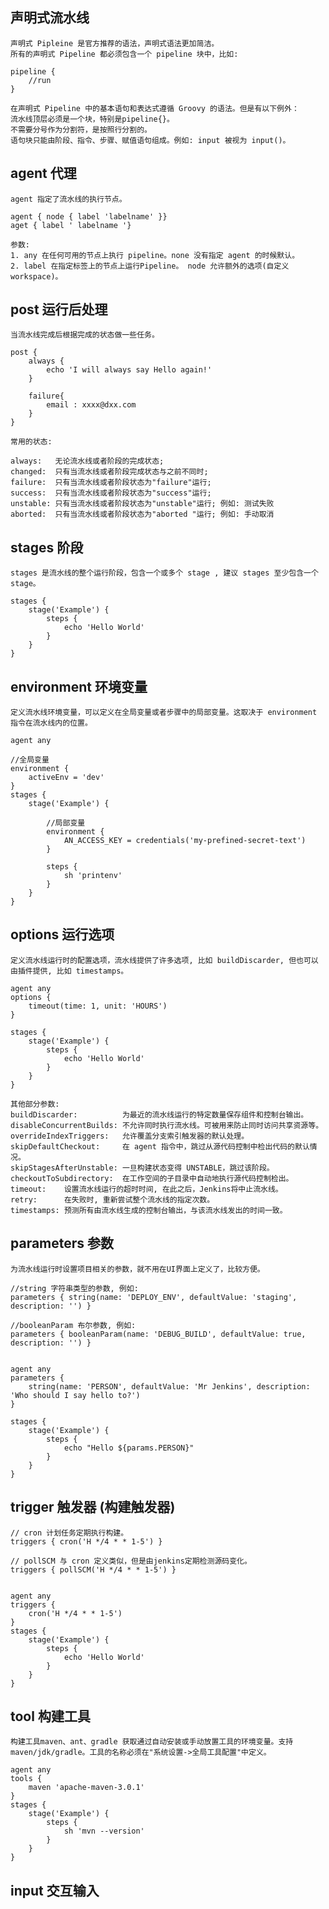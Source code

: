 ## 声明式流水线

    声明式 Pipleine 是官方推荐的语法，声明式语法更加简洁。
    所有的声明式 Pipeline 都必须包含一个 pipeline 块中，比如:

    pipeline {
        //run
    }
    
    在声明式 Pipeline 中的基本语句和表达式遵循 Groovy 的语法。但是有以下例外：
    流水线顶层必须是一个块，特别是pipeline{}。
    不需要分号作为分割符，是按照行分割的。
    语句块只能由阶段、指令、步骤、赋值语句组成。例如: input 被视为 input()。

## agent 代理

    agent 指定了流水线的执行节点。

    agent { node { label 'labelname' }}
    aget { label ' labelname '}

    参数:
    1. any 在任何可用的节点上执行 pipeline。none 没有指定 agent 的时候默认。
    2. label 在指定标签上的节点上运行Pipeline。 node 允许额外的选项(自定义workspace)。

## post 运行后处理
    
    当流水线完成后根据完成的状态做一些任务。

    post { 
        always { 
            echo 'I will always say Hello again!'
        }

        failure{
            email : xxxx@dxx.com
        }
    }

    常用的状态:

    always:   无论流水线或者阶段的完成状态;
    changed:  只有当流水线或者阶段完成状态与之前不同时;
    failure:  只有当流水线或者阶段状态为"failure"运行;
    success:  只有当流水线或者阶段状态为"success"运行;
    unstable: 只有当流水线或者阶段状态为"unstable"运行; 例如: 测试失败
    aborted:  只有当流水线或者阶段状态为"aborted "运行; 例如: 手动取消

## stages 阶段

    stages 是流水线的整个运行阶段，包含一个或多个 stage , 建议 stages 至少包含一个 stage。

    stages {
        stage('Example') {
            steps {
                echo 'Hello World'
            }
        }
    }

## environment 环境变量
    
    定义流水线环境变量，可以定义在全局变量或者步骤中的局部变量。这取决于 environment 指令在流水线内的位置。

    agent any

    //全局变量
    environment { 
        activeEnv = 'dev'
    }
    stages {
        stage('Example') {

            //局部变量
            environment { 
                AN_ACCESS_KEY = credentials('my-prefined-secret-text') 
            }

            steps {
                sh 'printenv'
            }
        }
    }

## options 运行选项

    定义流水线运行时的配置选项，流水线提供了许多选项, 比如 buildDiscarder, 但也可以由插件提供, 比如 timestamps。

    agent any
    options {
        timeout(time: 1, unit: 'HOURS') 
    }

    stages {
        stage('Example') {
            steps {
                echo 'Hello World'
            }
        }
    }

    其他部分参数:
    buildDiscarder:          为最近的流水线运行的特定数量保存组件和控制台输出。
    disableConcurrentBuilds: 不允许同时执行流水线。可被用来防止同时访问共享资源等。
    overrideIndexTriggers:   允许覆盖分支索引触发器的默认处理。
    skipDefaultCheckout:     在 agent 指令中，跳过从源代码控制中检出代码的默认情况。
    skipStagesAfterUnstable: 一旦构建状态变得 UNSTABLE，跳过该阶段。
    checkoutToSubdirectory:  在工作空间的子目录中自动地执行源代码控制检出。
    timeout:    设置流水线运行的超时时间, 在此之后，Jenkins将中止流水线。
    retry:      在失败时, 重新尝试整个流水线的指定次数。
    timestamps: 预测所有由流水线生成的控制台输出，与该流水线发出的时间一致。


## parameters 参数
    
    为流水线运行时设置项目相关的参数，就不用在UI界面上定义了，比较方便。

    //string 字符串类型的参数, 例如:
    parameters { string(name: 'DEPLOY_ENV', defaultValue: 'staging', description: '') }

    //booleanParam 布尔参数, 例如:
    parameters { booleanParam(name: 'DEBUG_BUILD', defaultValue: true, description: '') }


    agent any
    parameters {
        string(name: 'PERSON', defaultValue: 'Mr Jenkins', description: 'Who should I say hello to?')
    }

    stages {
        stage('Example') {
            steps {
                echo "Hello ${params.PERSON}"
            }
        }
    }

## trigger 触发器 (构建触发器)

    // cron 计划任务定期执行构建。
    triggers { cron('H */4 * * 1-5') }

    // pollSCM 与 cron 定义类似，但是由jenkins定期检测源码变化。
    triggers { pollSCM('H */4 * * 1-5') }


    agent any
    triggers {
        cron('H */4 * * 1-5')
    }
    stages {
        stage('Example') {
            steps {
                echo 'Hello World'
            }
        }
    }


## tool 构建工具

    构建工具maven、ant、gradle 获取通过自动安装或手动放置工具的环境变量。支持 maven/jdk/gradle。工具的名称必须在"系统设置->全局工具配置"中定义。

    agent any
    tools {
        maven 'apache-maven-3.0.1' 
    }
    stages {
        stage('Example') {
            steps {
                sh 'mvn --version'
            }
        }
    }

## input 交互输入